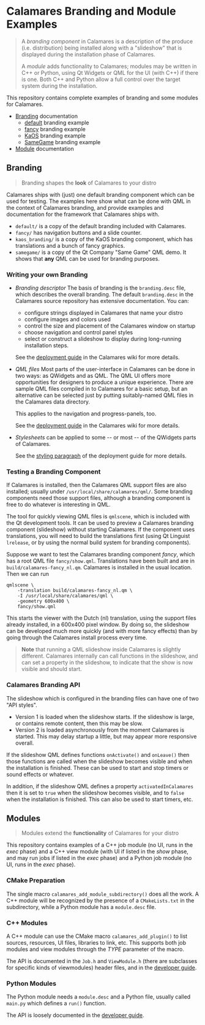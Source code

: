 # Calamares Branding and Module Examples

> A *branding component* in Calamares is a description of the
> produce (i.e. distribution) being installed along with a "slideshow" 
> that is displayed during the installation phase of Calamares.
>
> A *module* adds functionality to Calamares; modules may be written
> in C++ or Python, using Qt Widgets or QML for the UI (with C++)
> if there is one. Both C++ and Python allow a full control over the
> target system during the installation.

This repository contains complete examples of branding and some
modules for Calamares.

- [Branding](#branding) documentation
  - [default](branding/default/branding.desc) branding example
  - [fancy](branding/fancy/branding.desc) branding example
  - [KaOS](branding/kaos_branding/branding.desc) branding example
  - [SameGame](branding/samegame/branding.desc) branding example
- [Module](#module) documentation
  
## Branding 

> Branding shapes the **look** of Calamares to your distro

Calamares ships with (just) one default branding component which
can be used for testing. The examples here show what can be done
with QML in the context of Calamares branding, and provide examples
and documentation for the framework that Calamares ships with.

 - `default/` is a copy of the default branding included with Calamares.
 - `fancy/` has navigation buttons and a slide counter.
 - `kaos_branding/` is a copy of the KaOS branding component, which
   has translations and a bunch of fancy graphics.
 - `samegame/` is a copy of the Qt Company "Same Game" QML demo. It
   shows that **any** QML can be used for branding purposes.

### Writing your own Branding

- *Branding descriptor* The basis of branding is the `branding.desc`
  file, which describes the overall branding. The default `branding.desc`
  in the Calamares source repository has extensive documentation. You can:
  - configure strings displayed in Calamares that name your distro
  - configure images and colors used
  - control the size and placement of the Calamares window on startup
  - choose navigation and control panel styles
  - select or construct a slideshow to display during long-running
    installation steps.

  See the [deployment guide](https://github.com/calamares/calamares/wiki/Deploy-Guide) in the Calamares wiki for more details.
- *QML files* Most parts of the user-interface in Calamares can be
  done in two ways: as QWidgets and as QML. The QML UI offers more
  opportunities for designers to produce a unique experience.
  There are sample QML files compiled in to Calamares for a
  basic setup, but an alternative can be selected just by putting
  suitably-named QML files in the Calamares data directory.

  This applies to the navigation and progress-panels, too.

  See the [deployment guide](https://github.com/calamares/calamares/wiki/Deploy-Guide) in the Calamares wiki for more details.
- *Stylesheets* can be applied to some -- or most -- of the QWidgets
  parts of Calamares.

  See the [styling paragraph](https://github.com/calamares/calamares/wiki/Deploy-Guide#styling-calamares) of the deployment guide for more details.
   
### Testing a Branding Component

If Calamares is installed, then the Calamares QML support files
are also installed; usually under `/usr/local/share/calamares/qml/`.
Some branding components need those support files, although a
branding component is free to do whatever is interesting in QML.

The tool for quickly viewing QML files is `qmlscene`, which is
included with the Qt development tools. It can be used to
preview a Calamares branding component (slideshow) without starting 
Calamares.  If the component uses translations, you will need to
build the translations first (using Qt Linguist `lrelease`, or by
using the normal build system for branding components).

Suppose we want to test the Calamares branding component *fancy*,
which has a root QML file `fancy/show.qml`. Translations have been
built and are in `build/calamares-fancy_nl.qm`. Calamares is installed
in the usual location. Then we can run

```
qmlscene \
    -translation build/calamares-fancy_nl.qm \
    -I /usr/local/share/calamares/qml \
    -geometry 600x400 \
    fancy/show.qml 
```

This starts the viewer with the Dutch (nl) translation, using the
support files already installed, in a 600x400 pixel window. By doing
so, the slideshow can be developed much more quickly (and with more
fancy effects) than by going through the Calamares install process
every time.

> **Note** that running a QML slideshow inside Calamares is slightly
> different. Calamares internally can call functions in the slideshow,
> and can set a property in the slideshow, to indicate that the show
> is now visible and should start.

### Calamares Branding API

The slideshow which is configured in the branding files can have
one of two "API styles". 

- Version 1 is loaded when the slideshow starts. If the slideshow is
  large, or contains remote content, then this may be slow.
- Version 2 is loaded asynchronously from the moment Calamares is
  started. This may delay startup a little, but may appear more
  responsive overall.

If the slideshow QML defines functions
`onActivate()` and `onLeave()` then those functions
are called when the slideshow becomes visible and when the installation is finished.
These can be used to start and stop timers or sound effects or
whatever. 

In addition, if the slideshow QML defines a property
`activatedInCalamares` then it is set to `true`
when the slideshow becomes visible, and to `false` when 
the installation is finished. This can also be used to
start timers, etc.


## Modules

> Modules extend the **functionality** of Calamares for your distro

This repository contains examples of a C++ job module (no UI,
runs in the *exec* phase) and a C++ view module (with UI if
listed in the *show* phase, and may run jobs if listed in the
*exec*  phase) and a Python job module (no UI, runs in the *exec*
phase).

### CMake Preparation

The single macro `calamares_add_module_subdirectory()`
does all the work. A C++ module will be recognized by
the presence of a `CMakeLists.txt` in the subdirectory,
while a Python module has a `module.desc` file.


### C++ Modules

A C++ module can use the CMake macro `calamares_add_plugin()`
to list sources, resources, UI files, libraries to link, etc.
This supports both job modules and view modules through
the *TYPE* parameter of the macro.

The API is documented in the `Job.h` and `ViewModule.h`
(there are subclasses for specific kinds of viewmodules)
header files, and in the
[developer guide](https://github.com/calamares/calamares/wiki/Develop-Guide).

### Python Modules

The Python module needs a `module.desc` and a Python file,
usually called `main.py` which defines a `run()` function.

The API is loosely documented in the
[developer guide](https://github.com/calamares/calamares/wiki/Develop-Guide).
